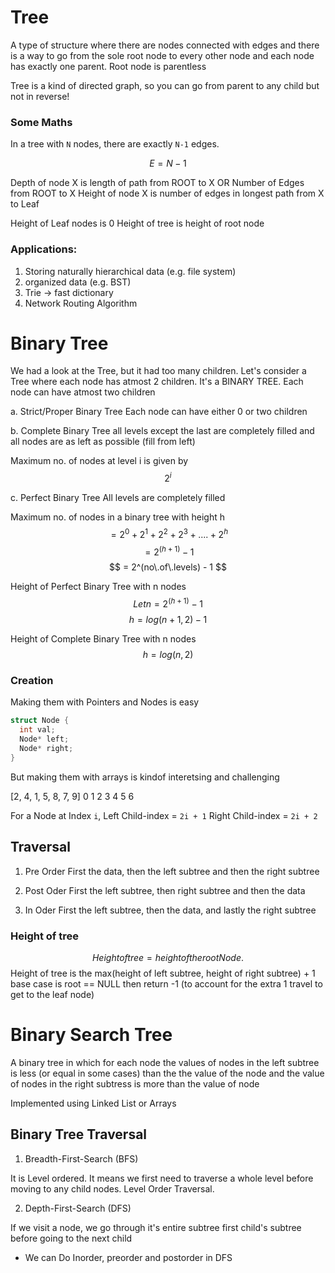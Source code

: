 # Tree

A type of structure where there are nodes connected with edges and there is a way to go from the sole root node to every other node
and each node has exactly one parent. Root node is parentless

Tree is a kind of directed graph, so you can go from parent to any child but not in reverse!

### Some Maths

In a tree with `N` nodes, there are exactly `N-1` edges.

$$ E = N - 1 $$

Depth of node X is length of path from ROOT to X OR Number of Edges from ROOT to X
Height of node X is number of edges in longest path from X to Leaf

Height of Leaf nodes is 0
Height of tree is height of root node

### Applications:

1. Storing naturally hierarchical data (e.g. file system)
2. organized data (e.g. BST)
3. Trie -> fast dictionary
4. Network Routing Algorithm

# Binary Tree

We had a look at the Tree, but it had too many children. Let's consider a Tree where each node has atmost 2 children.
It's a BINARY TREE. Each node can have atmost two children

a. Strict/Proper Binary Tree
Each node can have either 0 or two children

b. Complete Binary Tree
all levels except the last are completely filled and all nodes are as left as possible (fill from left)

Maximum no. of nodes at level i is given by $$ 2^i $$

c. Perfect Binary Tree
All levels are completely filled

Maximum no. of nodes in a binary tree with height h
$$ = 2^0 + 2^1 + 2^2 + 2^3 + .... + 2^h $$
$$ = 2^(h+1) - 1 $$
$$ = 2^(no\.of\.levels) - 1 $$

Height of Perfect Binary Tree with n nodes
$$ Let n = 2^(h+1) - 1 $$
$$ h = log(n+1, 2) - 1 $$

Height of Complete Binary Tree with n nodes
$$ h = log(n, 2) $$

### Creation

Making them with Pointers and Nodes is easy

```c
struct Node {
  int val;
  Node* left;
  Node* right;
}
```

But making them with arrays is kindof interetsing and challenging

[2, 4, 1, 5, 8, 7, 9]
0 1 2 3 4 5 6

For a Node at Index `i`,
Left Child-index = `2i + 1`
Right Child-index = `2i + 2`

## Traversal

1. Pre Order
   First the data, then the left subtree and then the right subtree

2. Post Oder
   First the left subtree, then right subtree and then the data

3. In Oder
   First the left subtree, then the data, and lastly the right subtree

### Height of tree

$$ Height of tree = height of the root Node. $$
Height of tree is the max(height of left subtree, height of right subtree) + 1
base case is root == NULL then return -1 (to account for the extra 1 travel to get to the leaf node)

# Binary Search Tree

A binary tree in which for each node the values of nodes in the left subtree is less (or equal in some cases)
than the the value of the node
and the value of nodes in the right subtress is more than the value of node

Implemented using Linked List or Arrays

## Binary Tree Traversal

1. Breadth-First-Search (BFS)

It is Level ordered. It means we first need to traverse a whole level before moving to any child nodes.
Level Order Traversal.

2. Depth-First-Search (DFS)

If we visit a node, we go through it's entire subtree first child's subtree before going to the next child

- We can Do Inorder, preorder and postorder in DFS
